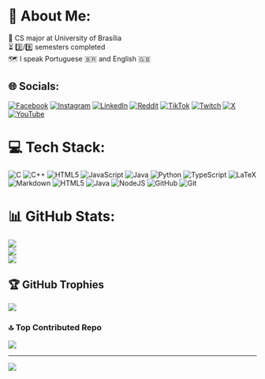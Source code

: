 # 💫 About Me:
🏫 CS major at University of Brasília<br>⏳ 3️⃣/9️⃣ semesters completed<br> 🗺️ I speak Portuguese 🇧🇷 and English 🇬🇧


## 🌐 Socials:
[![Facebook](https://img.shields.io/badge/Facebook-%231877F2.svg?logo=Facebook&logoColor=white)](https://facebook.com/elvis.correamirandajunior) [![Instagram](https://img.shields.io/badge/Instagram-%23E4405F.svg?logo=Instagram&logoColor=white)](https://instagram.com/elviscmjr) [![LinkedIn](https://img.shields.io/badge/LinkedIn-%230077B5.svg?logo=linkedin&logoColor=white)](https://linkedin.com/in/elviscmjr) [![Reddit](https://img.shields.io/badge/Reddit-%23FF4500.svg?logo=Reddit&logoColor=white)](https://reddit.com/user/neatzzy) [![TikTok](https://img.shields.io/badge/TikTok-%23000000.svg?logo=TikTok&logoColor=white)](https://tiktok.com/@neatzzy) [![Twitch](https://img.shields.io/badge/Twitch-%239146FF.svg?logo=Twitch&logoColor=white)](https://twitch.tv/neatzzy) [![X](https://img.shields.io/badge/X-black.svg?logo=X&logoColor=white)](https://x.com/neatzzy) [![YouTube](https://img.shields.io/badge/YouTube-%23FF0000.svg?logo=YouTube&logoColor=white)](https://youtube.com/@neatzzy) 

# 💻 Tech Stack:
![C](https://img.shields.io/badge/c-%2300599C.svg?style=for-the-badge&logo=c&logoColor=white) ![C++](https://img.shields.io/badge/c++-%2300599C.svg?style=for-the-badge&logo=c%2B%2B&logoColor=white) ![HTML5](https://img.shields.io/badge/html5-%23E34F26.svg?style=for-the-badge&logo=html5&logoColor=white) ![JavaScript](https://img.shields.io/badge/javascript-%23323330.svg?style=for-the-badge&logo=javascript&logoColor=%23F7DF1E) ![Java](https://img.shields.io/badge/java-%23ED8B00.svg?style=for-the-badge&logo=openjdk&logoColor=white) ![Python](https://img.shields.io/badge/python-3670A0?style=for-the-badge&logo=python&logoColor=ffdd54) ![TypeScript](https://img.shields.io/badge/typescript-%23007ACC.svg?style=for-the-badge&logo=typescript&logoColor=white) ![LaTeX](https://img.shields.io/badge/latex-%23008080.svg?style=for-the-badge&logo=latex&logoColor=white) ![Markdown](https://img.shields.io/badge/markdown-%23000000.svg?style=for-the-badge&logo=markdown&logoColor=white) ![HTML5](https://img.shields.io/badge/html5-%23E34F26.svg?style=for-the-badge&logo=html5&logoColor=white) ![Java](https://img.shields.io/badge/java-%23ED8B00.svg?style=for-the-badge&logo=openjdk&logoColor=white) ![NodeJS](https://img.shields.io/badge/node.js-6DA55F?style=for-the-badge&logo=node.js&logoColor=white) ![GitHub](https://img.shields.io/badge/github-%23121011.svg?style=for-the-badge&logo=github&logoColor=white) ![Git](https://img.shields.io/badge/git-%23F05033.svg?style=for-the-badge&logo=git&logoColor=white)
# 📊 GitHub Stats:
![](https://github-readme-stats.vercel.app/api?username=neatzzy&theme=tokyonight&hide_border=false&include_all_commits=false&count_private=false)<br/>
![](https://nirzak-streak-stats.vercel.app/?user=neatzzy&theme=tokyonight&hide_border=false)<br/>
![](https://github-readme-stats.vercel.app/api/top-langs/?username=neatzzy&theme=tokyonight&hide_border=false&include_all_commits=false&count_private=false&layout=compact)

## 🏆 GitHub Trophies
![](https://github-profile-trophy.vercel.app/?username=neatzzy&theme=radical&no-frame=false&no-bg=true&margin-w=4)

### 🔝 Top Contributed Repo
![](https://github-contributor-stats.vercel.app/api?username=neatzzy&limit=5&theme=dark&combine_all_yearly_contributions=true)

---
[![](https://visitcount.itsvg.in/api?id=neatzzy&icon=0&color=0)](https://visitcount.itsvg.in)

<!-- Proudly created with GPRM ( https://gprm.itsvg.in ) -->
